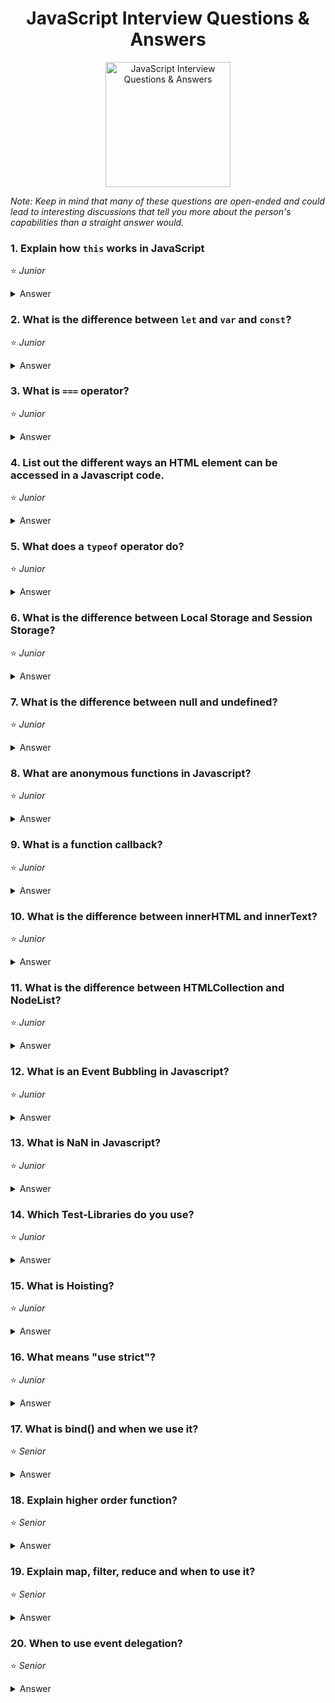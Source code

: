 <h1 align="center">
JavaScript Interview Questions & Answers
</h1>
<p align="center">
    <img src="https://github.com/monkey3310/full-stack-interview/blob/master/assets/js-logo.svg" alt="JavaScript Interview Questions & Answers" width="200"/>
</p>

_Note: Keep in mind that many of these questions are open-ended and could lead to interesting discussions that tell you more about the person's capabilities than a straight answer would._

### 1. Explain how `this` works in JavaScript

:star: _Junior_

<details>
    <summary>
        Answer
    </summary>

A function's `this` keyword behaves a little differently in JavaScript compared to other languages. It also has some differences between strict mode and non-strict mode.

In the **global execution context (outside of any function)**, `this` refers to the global object whether in `strict mode` or not.

**Inside a function**, the value of this depends on how the function is called.
Explain _arrow functions_ this, `bind` method

As an `object method` its `this` is set to the object the method is called on.

###### References

- [MDN web docs / this](https://developer.mozilla.org/en-US/docs/Web/JavaScript/Reference/Operators/this)
  </details>

### 2. What is the difference between `let` and `var` and `const`?

:star: _Junior_

<details>
    <summary>
        Answer
    </summary>
const is a signal that the identifier won’t be reassigned. It needs initialisation upfront, so you can't write const something;

let, is a signal that the variable may be reassigned, such as a counter in a loop, or a value swap in an algorithm.

var is now the weakest signal available when you define a variable in JavaScript. The variable may or may not be reassigned, and the variable may or may not be used for an entire function, or just for the purpose of a block or loop.
It's declaration is hoisted, instead of let and const.

```
for ( var i=0; i<2; i++ ) {} console.log(i) // exists outside the blockscope
for ( let i=0; i<2; i++ ) {} console.log(i) // only exists inside the blockscope
for ( const i=0; i<2; i++ ) {} console.log(i) // error reassignment, but only on top-level
for ( const cnt={i:0}; cnt.i<2; cnt.i++ ) {} // only exists inside the blockscope
```

</details>

### 3. What is `===` operator?

:star: _Junior_

<details>
    <summary>
        Answer
    </summary>

This is the strict comparision operator e.g. 5 == '5' = true vs 5 === '5' = false, this means that it checks the value and also the type, so that Int 5 isn't equal a Str 5.

</details>

### 4. List out the different ways an HTML element can be accessed in a Javascript code.

:star: _Junior_

<details>
    <summary>
        Answer
    </summary>

Access one element:

```
    let byID = document.getElementById('id');
    let qS = document.querySelector('#id');
```

They return the first matching node. querySelector is the new selector interface, should be faster, but depends on browser implementation. querySelector can take any css-selector and is more comfortable.

Access one and more:

```
    let byClass = document.getElementsByClassName(classname);
    let qSA = document.querySelectorAll('.classname');
```

They return a non-live NodeList, which is an array-like list of elements, array-like means that some functions are missing like push(), pop()).

</details>

### 5. What does a `typeof` operator do?

:star: _Junior_

<details>
    <summary>
        Answer
    </summary>
    
The `typeof` operator is used to get the data type (returns a string) of its operand. The operand can be either a literal or a data structure such as a variable, a function, or an object. The operator returns the data type.

Syntax: 
```js
typeof operand
typeof (operand)
```
</details>

### 6. What is the difference between Local Storage and Session Storage?

:star: _Junior_

<details>
    <summary>
        Answer
    </summary>

LocalStorage

    - It can store up to 10Mb offline data.

    - The data is not sent back to the server for every HTTP request (HTML, images, JavaScript, CSS, etc) - reducing the amount of traffic between client and server.

    - The data stored in localStorage persists until explicitly deleted. Changes made are saved and available for all current and future visits to the site.

    - It works on same-origin policy. So, data stored will only be available on the same origin.

SessionStorage

    - It is similar to localStorage.

    - The data is not persistent i.e. data is only available per window (or tab in browsers like Chrome and Firefox). Data is only available during the page session. Changes made are saved and available for the current page, as well as future visits to the site on the same window. Once the window is closed, the storage is deleted.

    - The data is available only inside the window/tab in which it was set.

    - Like localStorage, tt works on same-origin policy. So, data stored will only be available on the same origin.

For more info please check
[MDN - LocalStorage](https://developer.mozilla.org/en-US/docs/Web/API/Storage/LocalStorage)
&
[MDN - SessionStorage](https://developer.mozilla.org/en-US/docs/Web/API/Window/sessionStorage)

</details>

### 7. What is the difference between null and undefined?

:star: _Junior_

<details>
    <summary>
        Answer
    </summary>
    null and undefined are two types in JavaScript. undefined means something hasn't been initialized. null means something is currently unavailable. 
</details>

### 8. What are anonymous functions in Javascript?

:star: _Junior_

<details>
    <summary>
        Answer
    </summary>

The anonymous functions are those function created with the function constructor and hasn't any given name, those functions are commonly used as parameters to other functions.
```js
//declaration
function() {
    console.log('Hi from anonymous my function');
}

//common use
setTimeout(function() {
    console.log('Hi from my anonymous function');
}, 300);
```

###### References
* [helephant.com / js-anonymous-function](http://helephant.com/2012/07/14/javascript-function-declaration-vs-expression/#function-operator-is-an-expression)
</details>

### 9. What is a function callback?

:star: _Junior_

<details>
    <summary>
        Answer
    </summary>
    A callback function is a function that is passed to another function as an argument and is executed after some operation has been completed. Below is an example of a simple callback function that logs to the console after some operations have been completed.
    ```
      const modifyArray = (arr, callback) => {
        // do something to arr here
        arr.push(100);

        // then execute the callback function that was passed
        callback();
      }

      var arr = [1, 2, 3, 4, 5];

      modifyArray(arr, function() {
        console.log("array has been modified", arr);
      });
    ```

</details>

### 10. What is the difference between innerHTML and innerText?

:star: _Junior_

<details>
    <summary>
        Answer
    </summary>
    innerHTML lets you work with HTML rich text and doesn't automatically encode and decode text. In other words, innerText retrieves and sets the content of the tag as plain text, whereas innerHTML retrieves and sets the content in HTML format.
</details>

### 11. What is the difference between HTMLCollection and NodeList?

:star: _Junior_

<details>
    <summary>
        Answer
    </summary>
</details>

### 12. What is an Event Bubbling in Javascript?

:star: _Junior_

<details>
    <summary>
        Answer
    </summary>
</details>

### 13. What is NaN in Javascript?

:star: _Junior_

<details>
    <summary>
        Answer
    </summary>
</details>

### 14. Which Test-Libraries do you use?

:star: _Junior_

<details>
    <summary>
        Answer
    </summary>

q-unit, mocha, chai, sinonJS, jasmine, ...

</details>

### 15. What is Hoisting?

:star: _Junior_

<details>
    <summary>
        Answer
    </summary>

Means that the declaration moved to the top of the current scope (current script or the current function). JavaScript only hoists declarations, not initializations.

let and const don't get hoisted.

</details>

### 16. What means "use strict"?

:star: _Junior_

<details>
    <summary>
        Answer
    </summary>

Switches to strict mode which helps to prevent common errors like using unsafe operators

</details>

### 17. What is bind() and when we use it?

:star: _Senior_

<details>
    <summary>
        Answer
    </summary>

bind is a method to bind the current context for later execution e.g.

```
element.addEventListener('click', this.onClick.bind(this), false);
```

it creates a new function which prevents accidental loss of scope. An alternative approach is to use apply, call or ES6 fat-arrow function.

</details>

### 18. Explain higher order function?

:star: _Senior_

<details>
    <summary>
        Answer
    </summary>

Function that will take a function as argument or return a new function. For example [].map/filter/reduce are higer order functions.

</details>

### 19. Explain map, filter, reduce and when to use it?

:star: _Senior_

<details>
    <summary>
        Answer
    </summary>

map - to iterate over an array and return a new one
filter - to filter an array and return a new filtered one
reduce - takes and reducer function which evaluate against every element and can produce every desired output (filter, map or simple value like sum)

</details>

### 20. When to use event delegation?

:star: _Senior_

<details>
    <summary>
        Answer
    </summary>

If you have to watch a lot of elements and performance is key

</details>
